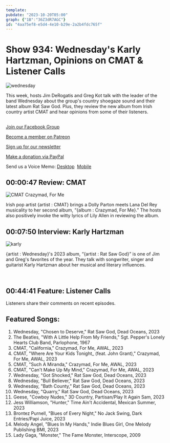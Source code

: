 ```yaml
---
template: 
pubdate: "2023-10-20T05:00"
graph: {"1B":"36Z3dR7AGC"}
id: "4aa75ef8-e5d4-4e10-b29e-2a2b4fdc765f"
---
```






# Show 934: Wednesday's Karly Hartzman, Opinions on CMAT & Listener Calls

![wednesday](https://static.soundopinions.org/images/2023/a4058765722-16.jpeg)

This week, hosts Jim DeRogatis and Greg Kot talk with the leader of the band Wednesday about the group's country shoegaze sound and their latest album Rat Saw God. Plus, they review the new album from Irish country artist CMAT and hear opinions from some of their listeners.



## 

[Join our Facebook Group](https://bit.ly/3sivr9T)

[Become a member on Patreon](https://bit.ly/3slWZvc)

[Sign up for our newsletter](https://bit.ly/3eEvRnG)

[Make a donation via PayPal](https://bit.ly/3dmt9lU)

Send us a Voice Memo: [Desktop](bit.ly/2RyD5Ah)  [Mobile](sayhi.chat/soundops)



## 00:00:47 Review: CMAT

![CMAT Crazymad, For Me](https://static.soundopinions.org/assets/934/1B1.jpg)

Irish pop artist {artist : CMAT} brings a Dolly Parton meets Lana Del Rey musicality to her second album, “{album : Crazymad, For Me}.” The hosts also positively invoke the witty lyrics of Lily Allen in reviewing the album.



## 00:07:50 Interview: Karly Hartzman

![karly](https://static.soundopinions.org/images/2023/a4058765722-16.jpeg)

{artist : Wednesday}'s 2023 album, “{artist : Rat Saw God}” is one of Jim and Greg's favorites of the year. They talk with songwriter, singer and guitarist Karly Hartzman about her musical and literary influences.

 



## 00:44:41 Feature: Listener Calls

Listeners share their comments on recent episodes.



## Featured Songs:

1. Wednesday, "Chosen to Deserve," Rat Saw God, Dead Oceans, 2023
2. The Beatles, "With A Little Help From My Friends," Sgt. Pepper's Lonely Hearts Club Band, Parlophone, 1967
3. CMAT, "California," Crazymad, For Me, AWAL, 2023
4. CMAT, "Where Are Your Kids Tonight_ (feat. John Grant)," Crazymad, For Me, AWAL, 2023
5. CMAT, "Such A Miranda," Crazymad, For Me, AWAL, 2023
6. CMAT, "Can't Make Up My Mind," Crazymad, For Me, AWAL, 2023
7. Wednesday, "Got Shocked," Rat Saw God, Dead Oceans, 2023
8. Wednesday, "Bull Believer," Rat Saw God, Dead Oceans, 2023
9. Wednesday, "Bath County," Rat Saw God, Dead Oceans, 2023
10. Wednesday, "Quarry," Rat Saw God, Dead Oceans, 2023
11. Geese, "Cowboy Nudes," 3D Country, Partisan/Play It Again Sam, 2023
12. Jess Williamson, "Hunter," Time Ain't Accidental, Mexican Summer, 2023
13. Brontez Purnell, "Blues of Every Night," No Jack Swing, Dark Entries/Papi Juice, 2023
14. Melody Angel, "Blues In My Hands," Indie Blues Girl, One Melody Publishing BMI, 2023
15. Lady Gaga, "Monster," The Fame Monster, Interscope, 2009